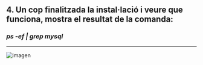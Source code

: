 ## 4.	Un cop finalitzada la instal·lació i veure que funciona, mostra el resultat de la comanda: 
### *ps -ef | grep mysql*

***

![imagen](https://user-images.githubusercontent.com/61557739/154851001-9b9154e9-d089-45f7-8d16-6aa2ebe0a96c.png)

